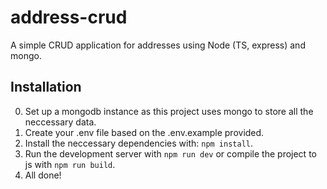 # address-crud
A simple CRUD application for addresses using Node (TS, express) and mongo.

## Installation
0. Set up a mongodb instance as this project uses mongo to store all the neccessary data.
1. Create your .env file based on the .env.example provided.
2. Install the neccessary dependencies with: `npm install`.
3. Run the development server with `npm run dev` or compile the project to js with `npm run build`.
4. All done!